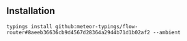 ## Installation

`typings install github:meteor-typings/flow-router#8aeeb36636cb9d4567d28364a2944b71d1b02af2 --ambient`
